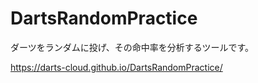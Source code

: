 # DartsRandomPractice
ダーツをランダムに投げ、その命中率を分析するツールです。

https://darts-cloud.github.io/DartsRandomPractice/
